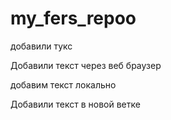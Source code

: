 ﻿# my_fers_repoo

добавили тукс

Добавили текст через веб браузер

добавим текст локально

Добавили текст в новой ветке